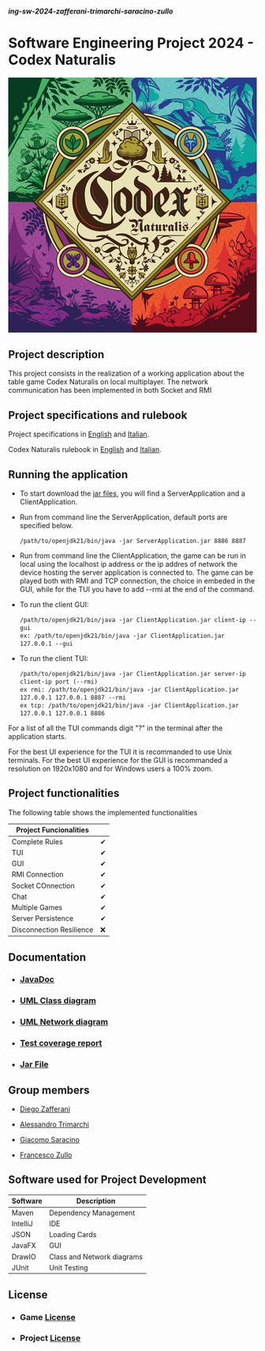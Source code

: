 ##### ing-sw-2024-zafferani-trimarchi-saracino-zullo

# Software Engineering Project 2024 - Codex Naturalis
![Codex Naturalis](https://github.com/DiegoZaff/ing-sw-2024-zafferani-trimarchi-saracino-zullo/blob/a8db7a035c7d94030ae9989600cca92f9ab789fa/deliverables/Rules%20and%20requirements/814qEh0JKdS.jpg)



## Project description

This project consists in the realization of a working application about the table game Codex Naturalis on local multiplayer. The network communication  has been implemented in both Socket and RMI



## Project specifications and rulebook

Project specifications in [English](https://github.com/DiegoZaff/ing-sw-2024-zafferani-trimarchi-saracino-zullo/blob/a8db7a035c7d94030ae9989600cca92f9ab789fa/deliverables/Rules%20and%20requirements/requirements%20english.pdf) and [Italian](https://github.com/DiegoZaff/ing-sw-2024-zafferani-trimarchi-saracino-zullo/blob/a8db7a035c7d94030ae9989600cca92f9ab789fa/deliverables/Rules%20and%20requirements/requirements.pdf).

Codex Naturalis rulebook in [English](https://github.com/DiegoZaff/ing-sw-2024-zafferani-trimarchi-saracino-zullo/blob/a8db7a035c7d94030ae9989600cca92f9ab789fa/deliverables/Rules%20and%20requirements/CODEX_Rulebook_EN.pdf) and [Italian](https://github.com/DiegoZaff/ing-sw-2024-zafferani-trimarchi-saracino-zullo/blob/a8db7a035c7d94030ae9989600cca92f9ab789fa/deliverables/Rules%20and%20requirements/CODEX_Rulebook_IT.pdf).



## Running the application

- To start download the [jar files](https://github.com/DiegoZaff/ing-sw-2024-zafferani-trimarchi-saracino-zullo/tree/main/deliverables/jars), you will find a ServerApplication and a ClientApplication.
- Run from command line the ServerApplication, default ports are specified below.

      /path/to/openjdk21/bin/java -jar ServerApplication.jar 8886 8887
      
- Run from command line the ClientApplication, the game can be run in local using the localhost ip address or the ip addres of network the device hosting the server application is connected to.
The game can be played both with RMI and TCP connection, the choice in embeded in the GUI, while for the TUI you have to add --rmi at the end of the command.

- To run the client GUI:

      /path/to/openjdk21/bin/java -jar ClientApplication.jar client-ip --gui
      ex: /path/to/openjdk21/bin/java -jar ClientApplication.jar 127.0.0.1 --gui

- To run the client TUI:

      /path/to/openjdk21/bin/java -jar ClientApplication.jar server-ip client-ip port (--rmi)
      ex rmi: /path/to/openjdk21/bin/java -jar ClientApplication.jar 127.0.0.1 127.0.0.1 8887 --rmi
      ex tcp: /path/to/openjdk21/bin/java -jar ClientApplication.jar 127.0.0.1 127.0.0.1 8886

For a list of all the TUI commands digit "?" in the terminal after the application starts.

For the best UI experience for the TUI it is recommanded to use Unix terminals.
For the best UI experience for the GUI is recommanded a resolution on 1920x1080 and for Windows users a 100% zoom.

## Project functionalities

The following table shows the implemented functionalities

| Project Funcionalities   |    |
|--------------------------|----|
| Complete Rules           | ✔  |
| TUI                      | ✔  |
| GUI                      | ✔  |
| RMI Connection           | ✔  |
| Socket COnnection        | ✔  |
| Chat                     | ✔  |
| Multiple Games           | ✔  |
| Server Persistence       |  ✔ |
| Disconnection Resilience | ❌  |


## Documentation

* ### [JavaDoc](https://gc28project.netlify.app/it.polimi.ingsw.gc28/module-summary.html)
* ### [UML Class diagram](https://github.com/DiegoZaff/ing-sw-2024-zafferani-trimarchi-saracino-zullo/blob/a604bbb1bd29c48ee914b22a45e0188c3ddd3fdc/deliverables/UML2/uml%20model%202.png)

* ### [UML Network diagram](https://github.com/DiegoZaff/ing-sw-2024-zafferani-trimarchi-saracino-zullo/blob/a604bbb1bd29c48ee914b22a45e0188c3ddd3fdc/deliverables/UML2/uml%20rete.drawio.png)

* ### [Test coverage report](https://gc28testcoverage.netlify.app/)

* ### [Jar File](https://github.com/DiegoZaff/ing-sw-2024-zafferani-trimarchi-saracino-zullo/tree/main/deliverables/jars)


## Group members

* [Diego Zafferani](https://github.com/DiegoZaff)

* [Alessandro Trimarchi](https://github.com/AlessandroTrimarchi)

* [Giacomo Saracino](https://github.com/giasa-poli)

* [Francesco Zullo](https://github.com/ZulloFrancesco)





## Software used for Project Development

| Software | Description                |
|----------|----------------------------|
| Maven    | Dependency Management      |
| IntelliJ | IDE                        |
| JSON     | Loading Cards              |
| JavaFX   | GUI                        |
| DrawIO   | Class and Network diagrams |
| JUnit    | Unit Testing               |

## License

* ### Game [License](https://www.craniocreations.it/prodotto/codex-naturalis)

* ### Project [License](https://github.com/DiegoZaff/ing-sw-2024-zafferani-trimarchi-saracino-zullo/blob/62c8999c15e8e05dc601cd14efefa12c3c669287/LICENSE)


